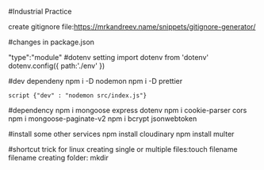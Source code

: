 
#Industrial Practice 

 create gitignore file:https://mrkandreev.name/snippets/gitignore-generator/

#changes in package.json
 
 "type":"module"
#dotenv setting
  import dotenv from 'dotenv'
  dotenv.config({
    path:'./env'
  })

#dev dependeny
 npm i -D nodemon
 npm i -D prettier

    script {"dev" : "nodemon src/index.js"}

#dependency
 npm i mongoose express dotenv
 npm i cookie-parser cors
 npm i mongoose-paginate-v2
 npm i bcrypt jsonwebtoken
 

#install some other services
  npm install cloudinary
  npm install multer

#shortcut trick for linux
  creating single or multiple files:touch filename filename
  creating folder: mkdir



